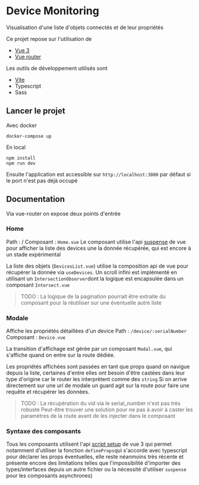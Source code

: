 ﻿# Device Monitoring

Visualisation d'une liste d'objets connectés et de leur propriétés


Ce projet repose sur l'utilisation de 
 - [Vue 3](https://v3.vuejs.org/guide/installation.html)
 - [Vue router](https://next.router.vuejs.org/)

Les outils de développement utilisés sont 
 - [Vite](http://vitejs.dev/)
 - Typescript
 - Sass

## Lancer le projet

Avec docker

    docker-compose up
En local

    npm install
    npm run dev
Ensuite l'application est accessible sur `http://localhost:3000` par défaut si le port n'est pas déjà occupé
## Documentation

Via vue-router on expose deux points d'entrée
### Home
Path : /
Composant : `Home.vue`
Le composant utilise l'api [suspense](https://v3.vuejs.org/guide/migration/suspense.html) de vue pour afficher la liste des devices une la donnée récupérée, qui est encore à un stade expérimental

La liste des objets (`DevicesList.vue`) utilise la composition api de vue pour récupérer la donnée via `useDevices`. Un scroll infini est implémenté en utilisant un `IntersectionObserver`dont la logique est encapsulée dans un composant `Intersect.vue`

> TODO : La logique de la pagination pourrait être extraite du composant pour la réutiliser sur une éventuelle autre liste


### Modale

Affiche les propriétés détaillées d'un device
Path : `/device/:serialNumber`
Composant : `Device.vue` 

La transition d'affichage est gérée par un composant `Modal.vue`, qui s'affiche quand on entre sur la route dédiée.

Les propriétés affichées sont passées en tant que props quand on navigue depuis la liste, certaines d'entre elles ont besoin d'être castées dans leur type d'origine car le router les interprètent comme des `string`
Si on arrive directement sur une url de modale un guard agit sur la route pour faire une requête et récupérer les données.

> TODO : La récupération du vid via le serial_number n'est pas très robuste
> Peut-être trouver une solution pour ne pas à avoir à caster les paramètres de la route avant de les injecter dans le composant



### Syntaxe des composants
Tous les composants utilisent l'api [script setup](https://v3.vuejs.org/api/sfc-script-setup.html#basic-syntax) de vue 3 qui permet notamment d'utiliser la fonction `defineProps`qui s'accorde avec typescript pour déclarer les props éventuelles, elle reste néanmoins très récente et présente encore des limitations telles que l'impossibilité d'importer des types/interfaces depuis un autre fichier ou la nécessité d'utiliser `suspense` pour les composants asynchrones)
